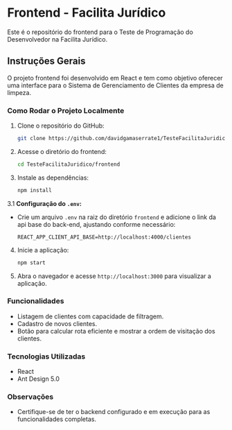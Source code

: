 # Frontend - Facilita Jurídico

Este é o repositório do frontend para o Teste de Programação do Desenvolvedor na Facilita Jurídico.

## Instruções Gerais

O projeto frontend foi desenvolvido em React e tem como objetivo oferecer uma interface para o Sistema de Gerenciamento de Clientes da empresa de limpeza.

### Como Rodar o Projeto Localmente

1. Clone o repositório do GitHub:
   ```bash
   git clone https://github.com/davidgamaserrate1/TesteFacilitaJuridico.git
   ```

2. Acesse o diretório do frontend:
   ```bash
   cd TesteFacilitaJuridico/frontend
   ```

3. Instale as dependências:
   ```bash
   npm install
   ```

3.1 **Configuração do `.env`:**
   - Crie um arquivo `.env` na raiz do diretório `frontend` e adicione o link da api base do back-end, ajustando conforme necessário:
      
      
     ```
     REACT_APP_CLIENT_API_BASE=http://localhost:4000/clientes
     ```
4. Inicie a aplicação:
   ```bash
   npm start
   ```

5. Abra o navegador e acesse `http://localhost:3000` para visualizar a aplicação.

### Funcionalidades

- Listagem de clientes com capacidade de filtragem.
- Cadastro de novos clientes.
- Botão para calcular rota eficiente e mostrar a ordem de visitação dos clientes.

### Tecnologias Utilizadas

- React
- Ant Design 5.0

### Observações

- Certifique-se de ter o backend configurado e em execução para as funcionalidades completas.

 